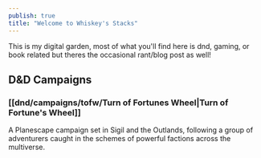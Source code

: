 ```yaml
---
publish: true
title: "Welcome to Whiskey's Stacks"
---
```


This is my digital garden, most of what you'll find here is dnd, gaming, or book related but theres the occasional rant/blog post as well!

## D&D Campaigns

### [[dnd/campaigns/tofw/Turn of Fortunes Wheel|Turn of Fortune's Wheel]]

A Planescape campaign set in Sigil and the Outlands, following a group of adventurers caught in the schemes of powerful factions across the multiverse.
